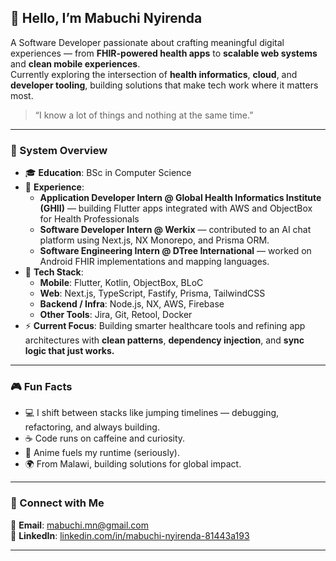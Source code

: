 ## 👋 Hello, I’m Mabuchi Nyirenda

A Software Developer passionate about crafting meaningful digital experiences — from **FHIR-powered health apps** to **scalable web systems** and **clean mobile experiences**.  
Currently exploring the intersection of **health informatics**, **cloud**, and **developer tooling**, building solutions that make tech work where it matters most.

> “I know a lot of things and nothing at the same time.”

---

### 🧩 System Overview

- 🎓 **Education**: BSc in Computer Science
- 💼 **Experience**:
  - **Application Developer Intern @ Global Health Informatics Institute (GHII)** — building Flutter apps integrated with AWS and ObjectBox for Health Professionals
  - **Software Developer Intern @ Werkix** — contributed to an AI chat platform using Next.js, NX Monorepo, and Prisma ORM.  
  - **Software Engineering Intern @ DTree International** — worked on Android FHIR implementations and mapping languages.
- 🧠 **Tech Stack**:
  - **Mobile**: Flutter, Kotlin, ObjectBox, BLoC  
  - **Web**: Next.js, TypeScript, Fastify, Prisma, TailwindCSS  
  - **Backend / Infra**: Node.js, NX, AWS, Firebase
  - **Other Tools**: Jira, Git, Retool, Docker  
- ⚡ **Current Focus**: Building smarter healthcare tools and refining app architectures with **clean patterns**, **dependency injection**, and **sync logic that just works.**

---

### 🎮 Fun Facts

- 💻 I shift between stacks like jumping timelines — debugging, refactoring, and always building.  
- ☕ Code runs on caffeine and curiosity.  
- 👾 Anime fuels my runtime (seriously).  
- 🌍 From Malawi, building solutions for global impact.

---

### 📡 Connect with Me

📧 **Email**: [mabuchi.mn@gmail.com](mailto:mabuchi.mn@gmail.com)  
💼 **LinkedIn**: [linkedin.com/in/mabuchi-nyirenda-81443a193](https://www.linkedin.com/in/mabuchi-nyirenda-81443a193)

---
